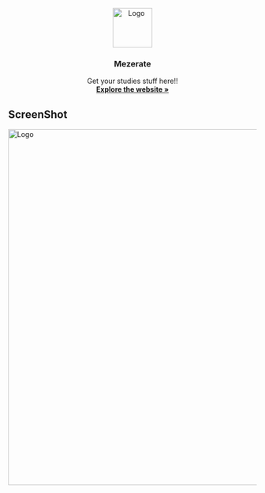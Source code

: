 <p align="center">
  <a href="https://mezerate.ams3.digitaloceanspaces.com/Logo/icon.png">
    <img src="https://mezerate.ams3.digitaloceanspaces.com/Logo/icon.png" alt="Logo" width="80" height="80">
  </a>

  <h3 align="center">Mezerate</h3>

  <p align="center">
    Get your studies stuff here!!
    <br />
    <a href="https://mezerate.com"><strong>Explore the website »</strong></a>
    
  </p>
</p>

## ScreenShot
<a href="https://mezerate.ams3.digitaloceanspaces.com/Logo/Screenshot%202020-08-20%20at%201.18.52%20PM.png">
    <img src="https://mezerate.ams3.digitaloceanspaces.com/Logo/Screenshot%202020-08-20%20at%201.18.52%20PM.png" alt="Logo" width="1080" height="720">
  </a>